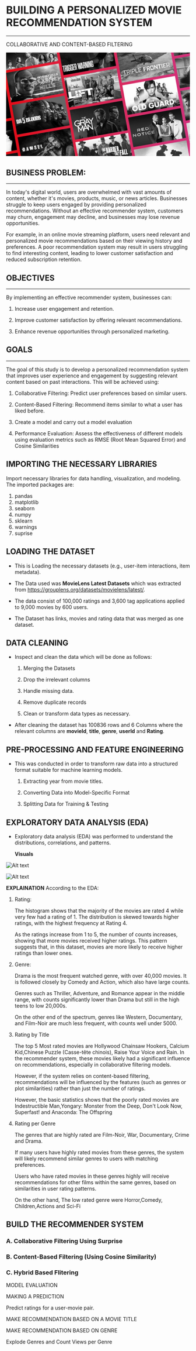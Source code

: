 # BUILDING A PERSONALIZED MOVIE RECOMMENDATION SYSTEM
---
COLLABORATIVE AND CONTENT-BASED FILTERING 

![Alt text](movies.jpg)


## BUSINESS PROBLEM:
---


In today's digital world, users are overwhelmed with vast amounts of content, whether it's movies, products, music, or news articles. Businesses struggle to keep users engaged by providing personalized recommendations. Without an effective recommender system, customers may churn, engagement may decline, and businesses may lose revenue opportunities.


For example, in an online movie streaming platform, users need relevant and personalized movie recommendations based on their viewing history and preferences. A poor recommendation system may result in users struggling to find interesting content, leading to lower customer satisfaction and reduced subscription retention.

## OBJECTIVES 
---


By implementing an effective recommender system, businesses can:

1. Increase user engagement and retention. 

2. Improve customer satisfaction by offering relevant recommendations.

3. Enhance revenue opportunities through personalized marketing.



## GOALS
---

The goal of this study is to develop a personalized recommendation system that improves user experience and engagement by suggesting relevant content based on past interactions. This will be achieved using:

1. Collaborative Filtering: Predict user preferences based on similar users.

2. Content-Based Filtering: Recommend items similar to what a user has liked before.

3. Create a model and carry out a model evaluation

4. Performance Evaluation: Assess the effectiveness of different models using evaluation metrics such as RMSE (Root Mean Squared Error) and Cosine Similarities 

## IMPORTING THE NECESSARY LIBRARIES

Import necessary libraries for data handling, visualization, and modeling. The imported packages are:
1. pandas
2. matplotlib
3. seaborn
4. numpy
5. sklearn
6. warnings
7. suprise

## LOADING THE DATASET

* This is Loading the necessary datasets (e.g., user-item interactions, item metadata).

* The Data used was **MovieLens Latest Datasets** which was extracted from https://grouplens.org/datasets/movielens/latest/. 

* The data consist of 100,000 ratings and 3,600 tag applications applied to 9,000 movies by 600 users.

* The Dataset has links, movies and rating data that was merged as one dataset. 

## DATA CLEANING

* Inspect and clean the data which will be done as follows:

    1. Merging the Datasets

    2. Drop the irrelevant columns

    3. Handle missing data.

    4. Remove duplicate records

    5. Clean or transform data types as necessary.

* After cleaning the dataset has 100836 rows and 6 Columns where the relevant columns are **movieId**, **title**, **genre**, **userId** and **Rating**. 

## PRE-PROCESSING AND FEATURE ENGINEERING

* This was conducted in order to transform raw data into a structured format suitable for machine learning models.

    1. Extracting year from movie titles.

    2. Converting Data into Model-Specific Format

    3. Splitting Data for Training & Testing

## EXPLORATORY DATA ANALYSIS (EDA)

* Exploratory data analysis (EDA) was performed to understand the distributions, correlations, and patterns.

    **Visuals**


![Alt text](Genre_Distribution.jpg)


![Alt text](Rating_Distribution.jpg)


**EXPLAINATION**
According to the EDA:

1. Rating:

    The histogram shows that the majority of the movies are rated 4 while very few had a rating of 1. The distribution is skewed towards higher ratings, with the highest frequency at Rating 4. 

    As the ratings increase from 1 to 5, the number of counts increases, showing that more movies received higher ratings. This pattern suggests that, in this dataset, movies are more likely to receive higher ratings than lower ones.

2. Genre:

    Drama is the most frequent watched genre, with over 40,000 movies. It is followed closely by Comedy and Action, which also have large counts.

    Genres such as Thriller, Adventure, and Romance appear in the middle range, with counts significantly lower than Drama but still in the high teens to low 20,000s.

    On the other end of the spectrum, genres like Western, Documentary, and Film-Noir are much less frequent, with counts well under 5000.

3. Rating by Title
    
    The top 5 Most rated movies are Hollywood Chainsaw Hookers, Calcium Kid,Chinese Puzzle (Casse-tête chinois), Raise Your Voice and Rain.  In the recommender system, these movies likely had a significant influence on recommendations, especially in collaborative filtering models.

    However, if the system relies on content-based filtering, recommendations will be influenced by the features (such as genres or plot similarities) rather than just the number of ratings.

    However, the basic statistics shows that the poorly rated movies are Indestructible Man,Yongary: Monster from the Deep,  Don't Look Now, Superfast! and Anaconda: The Offspring

4. Rating per Genre

    The genres that are highly rated are Film-Noir, War, Documentary, Crime and Drama. 
    
    If many users have highly rated movies from these genres, the system will likely recommend similar genres to users with matching preferences. 

    Users who have rated movies in these genres highly will receive recommendations for other films within the same genres, based on similarities in user rating patterns.

    On the other hand, The low rated genre were Horror,Comedy, Children,Actions and Sci-Fi


## BUILD THE RECOMMENDER SYSTEM

### A. Collaborative Filtering Using Surprise

### B. Content-Based Filtering (Using Cosine Similarity)

### C. Hybrid Based Flitering


MODEL EVALUATION

MAKING A PREDICTION

Predict ratings for a user-movie pair.

MAKE RECOMMENDATION BASED ON A MOVIE TITLE

MAKE RECOMMENDATION BASED ON GENRE

Explode Genres and Count Views per Genre

